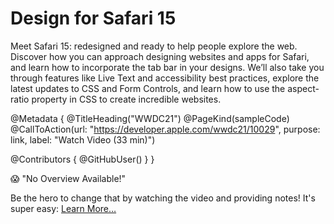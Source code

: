 # Design for Safari 15

Meet Safari 15: redesigned and ready to help people explore the web. Discover how you can approach designing websites and apps for Safari, and learn how to incorporate the tab bar in your designs. We’ll also take you through features like Live Text and accessibility best practices, explore the latest updates to CSS and Form Controls, and learn how to use the aspect-ratio property in CSS to create incredible websites.

@Metadata {
   @TitleHeading("WWDC21")
   @PageKind(sampleCode)
   @CallToAction(url: "https://developer.apple.com/wwdc21/10029", purpose: link, label: "Watch Video (33 min)")

   @Contributors {
      @GitHubUser(<replace this with your GitHub handle>)
   }
}

😱 "No Overview Available!"

Be the hero to change that by watching the video and providing notes! It's super easy:
 [Learn More…](https://wwdcnotes.github.io/WWDCNotes/documentation/wwdcnotes/contributing)
